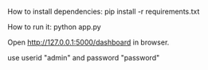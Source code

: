 How to install dependencies:
pip install -r requirements.txt

How to run it:
python app.py

Open http://127.0.0.1:5000/dashboard in browser.

use userid "admin" and password "password"
